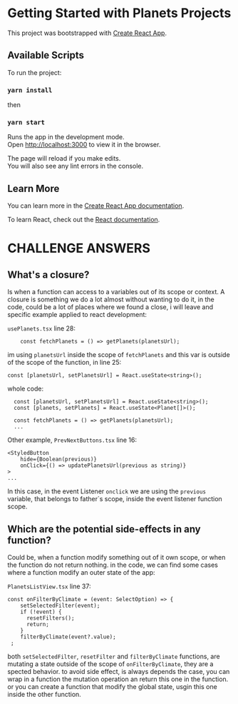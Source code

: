 # Getting Started with Planets Projects

This project was bootstrapped with [Create React App](https://github.com/facebook/create-react-app).

## Available Scripts

To run the project:
### `yarn install`
then
### `yarn start`

Runs the app in the development mode.\
Open [http://localhost:3000](http://localhost:3000) to view it in the browser.

The page will reload if you make edits.\
You will also see any lint errors in the console.

## Learn More

You can learn more in the [Create React App documentation](https://facebook.github.io/create-react-app/docs/getting-started).

To learn React, check out the [React documentation](https://reactjs.org/).

# CHALLENGE ANSWERS

## What's a closure? 

Is when a function can access to a variables out of its scope or context.
A closure is something we do a lot almost without wanting to do it, in the code, could be 
a lot of places where we found a close, i will leave and specific example applied to react development:

`usePlanets.tsx` line 28:
 
```
    const fetchPlanets = () => getPlanets(planetsUrl);
```

im using `planetsUrl` inside the scope of `fetchPlanets` and this var is outside of the scope of the function, in line 25:

```
const [planetsUrl, setPlanetsUrl] = React.useState<string>();
```
whole code: 
```
  const [planetsUrl, setPlanetsUrl] = React.useState<string>();
  const [planets, setPlanets] = React.useState<Planet[]>();

  const fetchPlanets = () => getPlanets(planetsUrl);
  ...
```
Other example, `PrevNextButtons.tsx` line 16:

```
<StyledButton
    hide={Boolean(previous)}
    onClick={() => updatePlanetsUrl(previous as string)}
>
...
```
In this case, in the event Listener `onclick` we are using the `previous` variable, that belongs to father`s scope, inside the event listener function scope.

## Which are the potential side-effects in any function?

Could be, when a function modify something out of it own scope, or when the function do not return nothing.
in the code, we can find some cases where a function modify an outer state of the app:

`PlanetsListView.tsx` line 37:

```
const onFilterByClimate = (event: SelectOption) => {
    setSelectedFilter(event);
    if (!event) {
      resetFilters();
      return;
    }
    filterByClimate(event?.value);
 ;
```

both `setSelectedFilter`, `resetFilter` and `filterByClimate` functions, are mutating a state outside of the scope of `onFilterByClimate`, they are a spected behavior.
to avoid side effect, is always depends the case, you can wrap in a function the mutation operation an return this one in the function. or you can create a function that modify the global state, usgin this one inside the other function.



